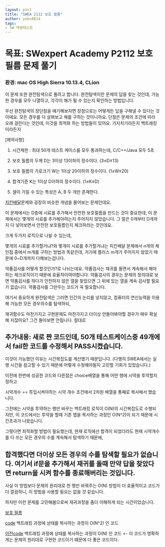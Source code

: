 ```yaml
---
layout: post
title: "SWEA 2112 보호 필름"
author: yobs0814
tags:
- SW 역량테스트
---
```


# 목표: SWexpert Academy P2112 보호 필름 문제 풀기
### 환경: mac OS High Sierra 10.13.4, CLion

이 문제 또한 완전탐색으로 풀려고 합니다.
완전탐색이란 문제의 답을 찾는 것인데, 가능한 경우를 모두 나열하고, 각각이 해가 될 수 있는지 확인하는 방법입니다.

우선 완전탐색의 장단점을 얘기해보자면
장점으로는 어떻게든 답을 구해낼 수 있다는 것이에요. 모든 경우를 다 살펴보고 해를 구하는 것이니까요.
단점은 문제의 조건에 따라 오래 걸린다는 것인데, 이것을 최적화 하는 방법들이 있어요. 가지치기라든지 백트래킹이라든지

[제약사항]

1. 시간제한 : 최대 50개 테스트 케이스를 모두 통과하는데, C/C++/Java 모두 5초

2. 보호 필름의 두께 D는 3이상 13이하의 정수이다. (3≤D≤13)

3. 보호 필름의 가로크기 W는 1이상 20이하의 정수이다. (1≤W≤20)

4. 합격기준 K는 1이상 D이하의 정수이다. (1≤K≤D)

5. 셀이 가질 수 있는 특성은 A, B 두 개만 존재한다.

[치킨배달](https://www.acmicpc.net/problem/15686)문제와 굉장히 비슷한 개념을 물어보는 문제인데요.

이 문제에서는 D층에 시료를 추가해서 안전한 보호필름을 만드는 것이 중요한데,
이 문제에서는 몇개의 시료를 추가해야하는지 주어지지 않았습니다. 그 말은 0개부터 D개까지 다 넣어보면서 안전한 보호필름인지 체크하라는 것인데요.

크게 두가지 로직으로 나뉠 수 있는데,

몇개의 시료를 추가할거냐?와 몇개이 시료를 추가할거냐는 치킨배달 문제에서 n개의 체인점 중에서 m개를 구하는 방법과 똑같은데, 거기에 플러스 m개가 주어지지 않았기 때문에 0~D개까지 다해보는겁니다.


약품검사를 어떻게 할것인가?로 나뉘는데요.  약품검사는 재귀를 돌면서 계속해서 해야하는 체크로직이기 때문에 효율적이여야합니다.
약품검사의 경우는 문제의 정의대로 보면 약품검사를 하다가 안전하지 않은 열을 찾았으면
그 뒤에 있는 열을 계속 검사할 필요가 없습니다. 약품검사를 그만두는 코드가 꼭 필요합니다.


여기서 중요하게 완전탐색은 그러면 인간의 논리를 넣지않고, 컴퓨터의 연산능력을 이용해 가능한 모든 경우의수를 탐색하되,

재귀함수도 마찬가지고 구현문제도 마찬가지고 더이상 안돌아봐야할 경우가 매우 확실해 지잖아요? 그건 돌아보면 안됩니다. 절대로 

## 추가내용: 새로 짠 코드인데, 50개 테스트케이스중 49개에서 fail한 코드를 수정해서 PASS시켰습니다.

이것이 가능했던 이유는 시간복잡도를 계산했기 때문입니다. (다행히 SWEA에서는 실행 시간을 참고할 수 있기 때문에 어떻게 수정해야될지 고민할 기회가 있었습니다.)

이전에 한번에 성공한 코드와 다른점은 choice배열을 통해 어떤 행에 시약을 투약할지 정하고

시약개수 == 투입시켜야하는 시약 개수 조건에서 2차원 배열을 통째로 복사해서 했습니다.

그전에는 시약을 투약하는 행만 바꾸는 백트래킹 로직이 O(N)의 시간복잡도로 수행되지만, 이 코드에서는 투약을 할때 기존 맵을 복사하는 과정인 O(N^2)이 되기 때문에 시간초과가 나왔습니다.

그렇다면 최적화할 방법이 필요했는데, 현재 로직에선 합격이 되었더라도 현재 시약개수를 다 쓰는 모든 경우의 수를 계속해서 탐색하기 때문에,

## 합격했다면 더이상 모든 경우의 수를 탐색할 필요가 없습니다. 여기서 if문을 추가해서 재귀를 돌때 만약 답을 찾았다면 return을 시켜 함수를 종료해버리는 것입니다.

사실 이 방법보다 문제의 원리대로 한 행만 바꿔주는 O(N) 방법이 더 효율적이고 코드가 더 깔끔하니, 이 방법을 사용할 필요는 없을 것 같습니다.

하지만 이런 문제를 고민해봄으로써 재귀과정을 좀더 이해하게 되는 시간이었습니다.


[보호 필름](https://www.swexpertacademy.com/main/code/problem/problemDetail.do?contestProbId=AV5V1SYKAaUDFAWu&categoryId=AV5V1SYKAaUDFAWu&categoryType=CODE)

[code](https://github.com/yobs0814/problemSolving/blob/master/SWExpert/P2112_3/main.cpp) 백트래킹 과정에 상태를 복사하는 과정이 O(N^2) 인 코드

[이전code](https://github.com/yobs0814/problemSolving/blob/master/SWExpert/P2112/main.cpp) 백트래킹 과정에 상태를 복사하는 과정이 O(N) 인 코드 <- 이 코드가 명확하게는 문제의 원리대로 구현한 코드이기 떄문에 더 좋은 코드이다.
